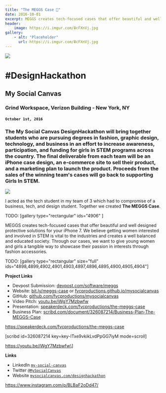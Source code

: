 ```yaml
---
title: "The MEGGS Case 📱"
date: 2016-10-01
excerpt: MEGGS creates tech-focused cases that offer beautiful and well designed protective solutions for your iPhone 7.
header:
    image: https://i.imgur.com/8cFXnVj.jpg
gallery:
    - alt: "Placeholder"
      url: https://i.imgur.com/8cFXnVj.jpg
---
```


![](https://static1.squarespace.com/static/57752b91c534a5929ff9177d/t/57894c6920099eb5a807d43b/1468615801024/?format=1500w)

\#DesignHackathon
=================

My Social Canvas
----------------

### Grind Workspace, Verizon Building - New York, NY

#### `October 1st, 2016`

### The My Social Canvas DesignHackathon will bring together students who are pursuing degrees in fashion, graphic design, technology, and business in an effort to increase awareness, participation, and funding for girls in STEM programs across the country. The final deliverable from each team will be an iPhone case design, an e-commerce site to sell their product, and a marketing plan to launch the product. Proceeds from the sales of the winning team's cases will go back to supporting Girls In STEM.

![](https://static1.squarespace.com/static/57752b91c534a5929ff9177d/t/57d6f14d59cc683d257687ef/1473704279091/?format=1500w)

I acted as the tech student in my team of 3 which had to compromise of a
business, tech, and design student. Together we created **The MEGGS
Case**.

TODO: [gallery type="rectangular" ids="4906" ]

MEGGS creates tech-focused cases that offer beautiful and well designed
protective solutions for your iPhone 7. We believe getting women
interested and involved in STEM is vital to the industries and creates a
well balanced and educated society. Through our cases, we want to give
young women and girls a tangible way to showcase their passion in
interests through fashion accessories.

TODO: [gallery type="rectangular" size="full"
ids="4898,4899,4902,4901,4903,4897,4896,4895,4900,4905,4904"\]

**Project Links**

-   Devpost Submission:
    [devpost.com/software/meggs](https://devpost.com/software/meggs)
-   Website: [bit.ly/meggs-case](https://bit.ly/meggs-case) or
    [fvcproductions.github.io/mysocialcanvas](//fvcproductions.github.io/mysocialcanvas)
-   GitHub:
    [github.com/fvcproductions/mysocialcanvas](https://github.com/fvcproductions/mysocialcanvas)
-   Video Pitch: [youtu.be/iWgY7Mzbwfw](https://youtu.be/iWgY7Mzbwfw)
-   Presentation:
    [speakerdeck.com/fvcproductions/the-meggs-case](https://speakerdeck.com/fvcproductions/the-meggs-case)
-   Business Plan:
    [scribd.com/document/326087214/Business-Plan-The-MEGGS-Case](https://www.scribd.com/document/326087214/Business-Plan-The-MEGGS-Case)

https://speakerdeck.com/fvcproductions/the-meggs-case

\[scribd id=326087214 key=key-ITxe9vkikLvdPpGG7iyM mode=scroll\]

https://youtu.be/iWgY7Mzbwfw\]

**Links**

-   LinkedIn
    [`my-social-canvas`](https://linkedin.com/company/my-social-canvas)
-   Twitter [`@MySocialCanvas`](https://twitter.com/MySocialCanvas)
-   Website
    [`mysocialcanvas.com/designhackathon`](https://mysocialcanvas.com/designhackathon/)

https://www.instagram.com/p/BLBaF2oDd47/
